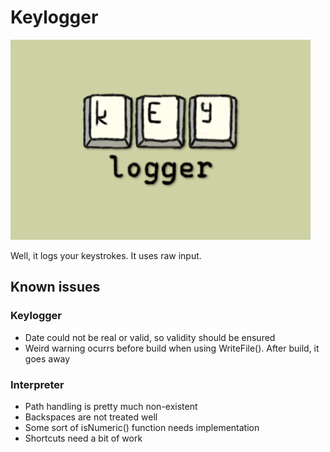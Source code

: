 # Keylogger

![Keylogger Logo](docs/KeyloggerLogo.png)

Well, it logs your keystrokes. It uses raw input.

## Known issues

### Keylogger

- Date could not be real or valid, so validity should be ensured
- Weird warning ocurrs before build when using WriteFile(). After build, it goes away

### Interpreter

- Path handling is pretty much non-existent
- Backspaces are not treated well
- Some sort of isNumeric() function needs implementation
- Shortcuts need a bit of work
